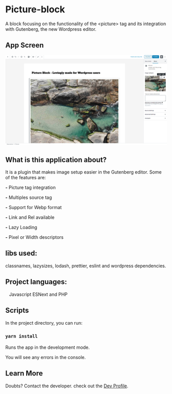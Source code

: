 # Picture-block

A block focusing on the functionality of the &lt;picture> tag and its integration with Gutenberg, the new Wordpress editor.

## App Screen
 
 <p align="center">
  <img alt="GitHub language count" src="https://github.com/keepact/Picture-block/blob/master/plugin-preview.png">
 </p>
 
## What is this application about?

It is a plugin that makes image setup easier in the Gutenberg editor. Some of the features are:

<strong>-</strong> Picture tag integration

<strong>-</strong> Multiples source tag

<strong>-</strong> Support for Webp format

<strong>-</strong> Link and Rel available

<strong>-</strong> Lazy Loading

<strong>-</strong> Pixel or Width descriptors


## libs used:

classnames, lazysizes, lodash, prettier, eslint and wordpress dependencies.
   
## Project languages:
 
 Javascript ESNext and PHP

## Scripts

In the project directory, you can run:

### `yarn install`

Runs the app in the development mode.<br />

You will see any errors in the console.

## Learn More

Doubts? Contact the developer. check out the [Dev Profile](https://github.com/keepact).<br />


